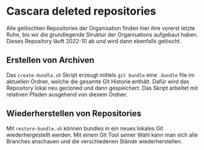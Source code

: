 # Cascara deleted repositories

Alle  gelöschten Repositories der Organisation finden hier ihre vorerst letzte Ruhe, bis wir die grundlegende Struktur der Organisations aufgebaut haben. Dieses Repository läuft 2022-10 ab und wird dann ebenfalls gelöscht.

## Erstellen von Archiven

Das `create-bundle.sh` Skript erzeugt mittels `git bundle` eine `.bundle` file im aktuellen Ordner, welche die gesamte Git Historie enthält. Dafür wird das Repository lokal neu gecloned und dann gespeichert. Das Skript arbeitet mit relativen Pfaden ausgehend von diesem Ordner.

## Wiederherstellen von Repositories

Mit `restore-bundle.sh` können bundles in ein neues lokales Git wiederhergestellt werden. Mit einem Git Tool seiner Wahl kann man sich alle Branches anschauen und die verschiedenen Stände wiederherstellen. 
